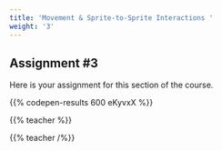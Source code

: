 ```yaml
---
title: 'Movement & Sprite-to-Sprite Interactions '
weight: '3'
---
```




## Assignment #3

Here is your assignment for this section of the course.

{{% codepen-results 600 eKyvxX %}}

{{% teacher %}}

{{% teacher /%}}
